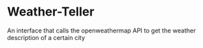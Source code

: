 # Weather-Teller
An interface that calls the openweathermap API to get the weather description of a certain city
